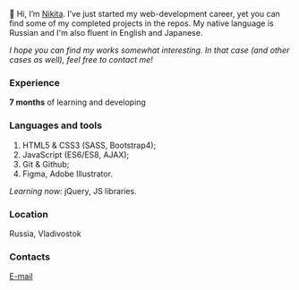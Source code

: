 👋 Hi, I’m [Nikita](https://github.com/thatkit). I’ve just started my web-development career, yet you can find some of my completed projects in the repos. 
My native language is Russian and I'm also fluent in English and Japanese.

*I hope you can find my works somewhat interesting. In that case (and other cases as well), feel free to contact me!*

### Experience
**7 months** of learning and developing

### Languages and tools
1. HTML5 & CSS3 (SASS, Bootstrap4);
2. JavaScript (ES6/ES8, AJAX);
3. Git & Github;
4. Figma, Adobe Illustrator.

*Learning now:* jQuery, JS libraries.

### Location
Russia, Vladivostok

### Contacts
[E-mail](mailto:emper137137@gmail.com?subject=[GitHub]%20Hello%20Nikita)
